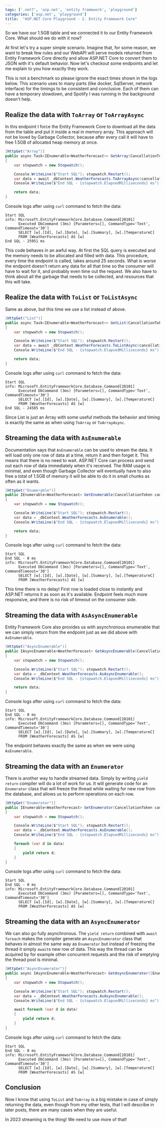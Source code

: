 ```yaml
---
tags: ['.net7', 'asp.net', 'entity framework', 'playground']
categories: ['asp.net', 'playground']
title:  "ASP.NET Core Playground - 2. Entity Framework Core"
---
```


So we have our 1.5GB table and we connected it to our Entity Framework Core. What should we do with it now?

At first let's try a super simple scenario. Imagine that, for some reason, we want to break few rules and our WebAPI will serve models returned from Entity Framework Core directly and allow ASP.NET Core to convert them to JSON with it's default behavior. Now let's checkout some endpoints and let me explain to you how exactly they work.

This is not a benchmark so please ignore the exact times shown in the logs below. This scenario uses to many parts (like docker, SqlServer, network interface) for the timings to be consistent and conclusive. Each of them can have a temporary slowdown, and Spotify I was running in the background doesn't help.

## Realize the data with `ToArray` or `ToArrayAsync`

In this endpoint I force the Entity Framework Core to download all the data from the table and put it inside a real in memory array. This approach will not be loved by Garbage Collector, because after every call it will have to free 1.5GB of allocated heap memory at once.

```csharp
[HttpGet("Array")]
public async Task<IEnumerable<WeatherForecast>> GetArray(CancellationToken cancellationToken)
{
    var stopwatch = new Stopwatch();

    Console.WriteLine($"Start SQL"); stopwatch.Restart();
    var data = await _dbContext.WeatherForecasts.ToArrayAsync(cancellationToken);
    Console.WriteLine($"End SQL - {stopwatch.ElapsedMilliseconds} ms");

    return data;
}
```

Console logs after using `curl` command to fetch the data:

```text
Start SQL
info: Microsoft.EntityFrameworkCore.Database.Command[20101]
      Executed DbCommand (3ms) [Parameters=[], CommandType='Text', CommandTimeout='30']
      SELECT [w].[Id], [w].[Date], [w].[Summary], [w].[TemperatureC]
      FROM [WeatherForecasts] AS [w]
End SQL - 25951 ms
```

This code behaves in an awful way. At first the SQL query is executed and the memory needs to be allocated and filled with data. This procedure, every time the endpoint is called, takes around 25 seconds. What is worse the endpoint doesn't return any data for all that time so the consumer will have to wait for it, and probably even time out the request. We also have to think about all the garbage that needs to be collected, and resources that this will take.

## Realize the data with `ToList` or `ToListAsync`

Same as above, but this time we use a list instead of above.

```csharp
[HttpGet("List")]
public async Task<IEnumerable<WeatherForecast>> GetList(CancellationToken cancellationToken)
{
    var stopwatch = new Stopwatch();

    Console.WriteLine($"Start SQL"); stopwatch.Restart();
    var data = await _dbContext.WeatherForecasts.ToListAsync(cancellationToken);
    Console.WriteLine($"End SQL - {stopwatch.ElapsedMilliseconds} ms");

    return data;
}
```

Console logs after using `curl` command to fetch the data:

```text
Start SQL
info: Microsoft.EntityFrameworkCore.Database.Command[20101]
      Executed DbCommand (3ms) [Parameters=[], CommandType='Text', CommandTimeout='30']
      SELECT [w].[Id], [w].[Date], [w].[Summary], [w].[TemperatureC]
      FROM [WeatherForecasts] AS [w]
End SQL - 24585 ms
```

Since List is just an Array with some useful methods the behavior and timing is exactly the same as when using `ToArray` or `ToArrayAsync`.

## Streaming the data with `AsEnumerable`

Documentation says that `AsEnumerable` can be used to stream the data. It will load only one row of data at a time, return it and then forget it. This means that there is no need to wait. ASP.NET Core can process and send out each row of data immediately when it's received. The RAM usage is minimal, and even though Garbage Collector will eventually have to also free a total of 1.5GB of memory it will be able to do it in small chunks as often as it wants.

```csharp
[HttpGet("Enumerable")]
public IEnumerable<WeatherForecast> GetEnumerable(CancellationToken cancellationToken)
{
    var stopwatch = new Stopwatch();

    Console.WriteLine($"Start SQL"); stopwatch.Restart();
    var data = _dbContext.WeatherForecasts.AsEnumerable();
    Console.WriteLine($"End SQL - {stopwatch.ElapsedMilliseconds} ms");

    return data;
}
```

Console logs after using `curl` command to fetch the data:

```text
Start SQL
End SQL - 0 ms
info: Microsoft.EntityFrameworkCore.Database.Command[20101]
      Executed DbCommand (3ms) [Parameters=[], CommandType='Text', CommandTimeout='30']
      SELECT [w].[Id], [w].[Date], [w].[Summary], [w].[TemperatureC]
      FROM [WeatherForecasts] AS [w]
```

This time there is no delay! First row is loaded close to instantly and ASP.NET returns it as soon as it's available. Endpoint feels much more responsive, and there is no risk of timeout on the consumer side.

## Streaming the data with `AsAsyncEnumerable`

Entity Framework Core also provides us with asynchronous enumerable that we can simply return from the endpoint just as we did above with `AsEnumerable`.

```csharp
[HttpGet("AsyncEnumerable")]
public IAsyncEnumerable<WeatherForecast> GetAsyncEnumerable(CancellationToken cancellationToken)
{
    var stopwatch = new Stopwatch();

    Console.WriteLine($"Start SQL"); stopwatch.Restart();
    var data = _dbContext.WeatherForecasts.AsAsyncEnumerable();
    Console.WriteLine($"End SQL - {stopwatch.ElapsedMilliseconds} ms");

    return data;
}
```

Console logs after using `curl` command to fetch the data:

```text
Start SQL
End SQL - 0 ms
info: Microsoft.EntityFrameworkCore.Database.Command[20101]
      Executed DbCommand (3ms) [Parameters=[], CommandType='Text', CommandTimeout='30']
      SELECT [w].[Id], [w].[Date], [w].[Summary], [w].[TemperatureC]
      FROM [WeatherForecasts] AS [w]
```

The endpoint behaves exactly the same as when we were using `AsEnumerable`.

## Streaming the data with an `Enumerator`

There is another way to handle streamed data. Simply by writing `yield return` compiler will do a lot of work for us. It will generate code for an `Enumerator` class that will freeze the thread while waiting for new row from the database, and allows us to perform operations on each row.

```csharp
[HttpGet("Enumerator")]
public IEnumerable<WeatherForecast> GetEnumerator(CancellationToken cancellationToken)
{
    var stopwatch = new Stopwatch();

    Console.WriteLine($"Start SQL"); stopwatch.Restart();
    var data = _dbContext.WeatherForecasts.AsEnumerable();
    Console.WriteLine($"End SQL - {stopwatch.ElapsedMilliseconds} ms");

    foreach (var d in data)
    {
        yield return d;
    }
}
```

Console logs after using `curl` command to fetch the data:

```text
Start SQL
End SQL - 0 ms
info: Microsoft.EntityFrameworkCore.Database.Command[20101]
      Executed DbCommand (3ms) [Parameters=[], CommandType='Text', CommandTimeout='30']
      SELECT [w].[Id], [w].[Date], [w].[Summary], [w].[TemperatureC]
      FROM [WeatherForecasts] AS [w]
```

## Streaming the data with an `AsyncEnumerator`

We can also go fully asynchronous. The `yield return` combined with `await foreach` makes the compiler generate an `AsyncEnumerator` class that behaves in almost the same way as `Enumerator` but instead of freezing the thread it simply `await`s new row of data. This way the thread can be acquired by for example other concurrent requests and the risk of emptying the thread pool is minimal.

```csharp
[HttpGet("AsyncEnumerator")]
public async IAsyncEnumerable<WeatherForecast> GetAsyncEnumerator([EnumeratorCancellation] CancellationToken cancellationToken)
{
    var stopwatch = new Stopwatch();

    Console.WriteLine($"Start SQL"); stopwatch.Restart();
    var data = _dbContext.WeatherForecasts.AsAsyncEnumerable();
    Console.WriteLine($"End SQL - {stopwatch.ElapsedMilliseconds} ms");

    await foreach (var d in data)
    {
        yield return d;
    }
}
```

Console logs after using `curl` command to fetch the data:

```text
Start SQL
End SQL - 0 ms
info: Microsoft.EntityFrameworkCore.Database.Command[20101]
      Executed DbCommand (3ms) [Parameters=[], CommandType='Text', CommandTimeout='30']
      SELECT [w].[Id], [w].[Date], [w].[Summary], [w].[TemperatureC]
      FROM [WeatherForecasts] AS [w]
```

## Conclusion

Now I know that using `ToList` and `ToArray` is a big mistake in case of simply returning the data, even though from my other tests, that I will describe in later posts, there are many cases when they are useful.

In 2023 streaming is the thing! We need to use more of that!
